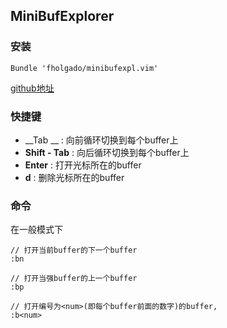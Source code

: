 ## MiniBufExplorer
### 安装
```
Bundle 'fholgado/minibufexpl.vim'
```
[github地址](https://github.com/fholgado/minibufexpl.vim)
### 快捷键

* __Tab __ : 向前循环切换到每个buffer上
* __Shift - Tab__ : 向后循环切换到每个buffer上
* __Enter__ : 打开光标所在的buffer
* __d__ : 删除光标所在的buffer

### 命令
在一般模式下
```
// 打开当前buffer的下一个buffer
:bn

// 打开当强buffer的上一个buffer
:bp

// 打开编号为<num>(即每个buffer前面的数字)的buffer, 
:b<num> 
```

